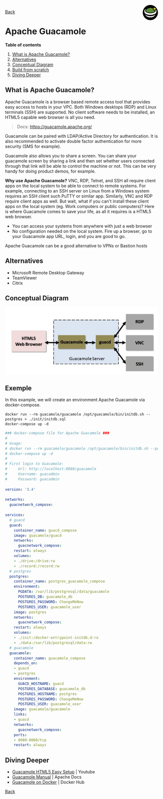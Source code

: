 <img src="/techno/data/apache-guacamole/guacamole-logo.png" align="right" width="10%" />

[Back](/techno/README.md)

# Apache Guacamole

**Table of contents**
1. [What is Apache Guacamole?](#what-is-apache-guacamole)
2. [Alternatives](#alternatives)
2. [Conceptual Diagram](#conceptual-diagram)
3. [Build from scratch](#build-from-scratch)
4. [Diving Deeper](#diving-deeper)

## What is  Apache Guacamole?
Apache Guacamole is a browser based remote access tool that provides easy access to hosts in your VPC. Both Windows desktops (RDP) and Linux terminals (SSH) are supported. No client software needs to be installed, an HTML5 capable web browser is all you need.

> Docs: https://guacamole.apache.org/

Guacamole can be paired with LDAP/Active Directory for authentication. It is also recommended to activate double factor authentication for more security (SMS for example).

Guacamole also allows you to share a screen. You can share your guacamole screen by sharing a link and then set whether users connected through that link will be able to control the machine or not. This can be very handy for doing product demos, for example.

**Why use Apache Guacamole?**
VNC, RDP, Telnet, and SSH all require client apps on the local system to be able to connect to remote systems. For example, connecting to an SSH server on Linux from a Windows system requires an SSH client such PuTTY or similar app.
Similarly, VNC and RDP require client apps as well. But wait, what if you can't install these client apps on the local system (eg. Work computers or public computers)? Here is where Guacamole comes to save your life, as all it requires is a HTML5 web browser.

* You can access your systems from anywhere with just a web browser
* No configuration needed on the local system. Fire up a browser, go to your Guacamole app URL, login, and you are good to go.

Apache Guacamole can be a good alternative to VPNs or Bastion hosts

## Alternatives
* Microsoft Remote Desktop Gateway
* TeamViewer
* Citrix

## Conceptual Diagram

<img src="/techno/data/apache-guacamole/guacamole-architecture.png" />

## Exemple

In this example, we will create an environment Apache Guacamole via docker-compose.

```Usage
docker run --rm guacamole/guacamole /opt/guacamole/bin/initdb.sh --postgres > ./init/initdb.sql
docker-compose up -d
```

```docker-compose.yml
### docker-compose file for Apache Guacamole ###
#
# Usage:
# docker run --rm guacamole/guacamole /opt/guacamole/bin/initdb.sh --postgres > ./init/initdb.sql
# docker-compose up -d
#
# First login to Guacamole:
#     Url: http://localhost:8080/guacamole
#     Username: guacadmin
#     Password: guacadmin

version: '3.4'

networks:
  guacnetwork_compose:

services:
  # guacd
  guacd:
    container_name: guacd_compose
    image: guacamole/guacd
    networks:
      guacnetwork_compose:
    restart: always
    volumes:
    - ./drive:/drive:rw
    - ./record:/record:rw
  # postgres
  postgres:
    container_name: postgres_guacamole_compose
    environment:
      PGDATA: /var/lib/postgresql/data/guacamole
      POSTGRES_DB: guacamole_db
      POSTGRES_PASSWORD: ChangeMeNow
      POSTGRES_USER: guacamole_user
    image: postgres
    networks:
      guacnetwork_compose:
    restart: always
    volumes:
    - ./init:/docker-entrypoint-initdb.d:ro
    - ./data:/var/lib/postgresql/data:rw
  # guacamole
  guacamole:
    container_name: guacamole_compose
    depends_on:
    - guacd
    - postgres
    environment:
      GUACD_HOSTNAME: guacd
      POSTGRES_DATABASE: guacamole_db
      POSTGRES_HOSTNAME: postgres
      POSTGRES_PASSWORD: ChangeMeNow
      POSTGRES_USER: guacamole_user
    image: guacamole/guacamole
    links:
    - guacd
    networks:
      guacnetwork_compose:
    ports:
    - 8080:8080/tcp
    restart: always
```

## Diving Deeper
* [Guacamole HTML5 Easy Setup](https://www.youtube.com/watch?v=Ti6fQQcGy-Y) | Youtube
* [Guacamole Manual](https://guacamole.apache.org/doc/gug/) | Apache Docs
* [Guacamole on Docker](https://hub.docker.com/r/guacamole/guacamole) | Docker Hub

[Back](/techno/README.md)